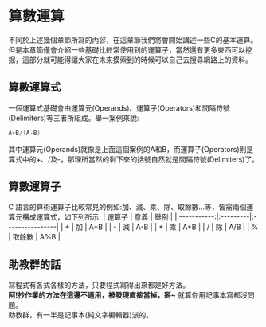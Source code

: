 # 算數運算

不同於上述幾個章節所寫的內容，在這章節我們將會開始講述一些C的基本運算。
但是本章節僅會介紹一些基礎比較常使用到的運算子，當然還有更多東西可以挖掘，這部分就可能得讓大家在未來摸索到的時候可以自己去搜尋網路上的資料。

## 算數運算式
一個運算式基礎會由運算元(Operands)、運算子(Operators)和間隔符號(Delimiters)等三者所組成。舉一案例來說:
```c++
A+B/(A-B)
```
其中運算元(Operands)就像是上面這個案例的A和B，而運算子(Operators)則是算式中的+、/及-，那理所當然的剩下來的括號自然就是間隔符號(Delimiters)了。


## 算數運算子
C 語言的算術運算子比較常見的例如:加、減、乘、除、取餘數...等，皆需兩個運算元構成運算式，如下列所示:
|  運算子      |   意義    |       舉例       |
|:-----------:|:---------|:----------------|
| +           | 加       | A+B             |
| -           | 減       | A-B             |
| *           | 乘       | A*B             |
| /           | 除       | A/B             |
| %           | 取餘數    | A%B             |

## 助教群的話
寫程式有各式各樣的方法，只要程式寫得出來都是好方法。  
**阿!抄作業的方法在這邊不適用，被發現直接當掉，掰~**
就算你用記事本寫都沒問題。  
助教群，有一半是記事本(純文字編輯器)派的。
